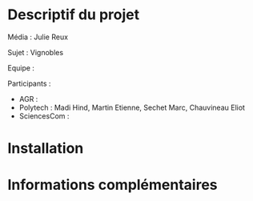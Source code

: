 # Descriptif du projet

Média : Julie Reux

Sujet : Vignobles

Equipe :

Participants :

- AGR :
- Polytech :  Madi Hind, Martin Etienne, Sechet Marc, Chauvineau Eliot
- SciencesCom :

# Installation

# Informations complémentaires
